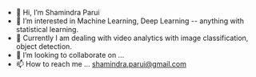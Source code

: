 - 👋 Hi, I’m Shamindra Parui
- 👀 I’m interested in Machine Learning, Deep Learning -- anything with statistical learning.
- 🌱 Currently I am dealing with video analytics with image classification, object detection.
- 💞️ I’m looking to collaborate on ...
- 📫 How to reach me ... shamindra.parui@gmail.com

<!---
shamindraparui/shamindraparui is a ✨ special ✨ repository because its `README.md` (this file) appears on your GitHub profile.
You can click the Preview link to take a look at your changes.
--->
